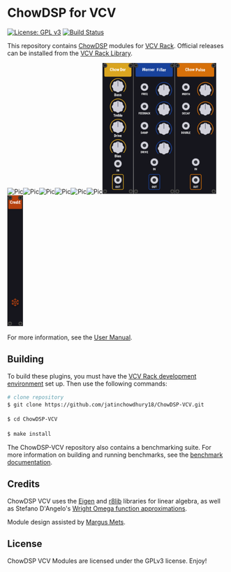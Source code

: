 # ChowDSP for VCV

[![License: GPL v3](https://img.shields.io/badge/License-GPLv3-blue.svg)](https://www.gnu.org/licenses/gpl-3.0)
[![Build Status](https://dev.azure.com/jatinchowdhury18/ChowDSP-VCV/_apis/build/status/jatinchowdhury18.ChowDSP-VCV?branchName=master)](https://dev.azure.com/jatinchowdhury18/ChowDSP-VCV/_build/latest?definitionId=1&branchName=master)

This repository contains [ChowDSP](https://ccrma.stanford.edu/~jatin/chowdsp) modules for [VCV Rack](https://vcvrack.com/). Official releases can be installed from the [VCV Rack Library](https://library.vcvrack.com/ChowDSP).

<img src="./doc/ChowTape.png" alt="Pic" height="300"><img src="./doc/ChowPhaserFeedback.png" alt="Pic" height="300"><img src="./doc/ChowPhaserMod.png" alt="Pic" height="300"><img src="./doc/ChowFDN.png" alt="Pic" height="300"><img src="./doc/ChowRNN.png" alt="Pic" height="300"><img src="./doc/ChowModal.png" alt="Pic" height="300"><img src="./doc/ChowDer.png" alt="Pic" height="300"><img src="./doc/Werner.png" alt="Pic" height="300"><img src="./doc/ChowPulse.png" alt="Pic" height="300"><img src="./doc/Credit.png" alt="Pic" height="300">

For more information, see the [User Manual](./doc/manual.md).

## Building
To build these plugins, you must have the [VCV Rack development environment](https://vcvrack.com/manual/Building#building-rack-plugins) set up. Then use the following commands:
```bash
# clone repository
$ git clone https://github.com/jatinchowdhury18/ChowDSP-VCV.git

$ cd ChowDSP-VCV

$ make install
```

The ChowDSP-VCV repository also contains a benchmarking suite. For more information on building and running benchmarks, see the [benchmark documentation](./doc/bench.md).

## Credits

ChowDSP VCV uses the [Eigen](http://eigen.tuxfamily.org/) and [r8lib](https://people.sc.fsu.edu/~jburkardt/f_src/r8lib/r8lib.html) libraries for linear algebra, as well as Stefano D'Angelo's [Wright Omega function approximations](http://www.dangelo.audio/dafx2019-omega.html).

Module design assisted by [Margus Mets](mailto:hello@mmcreative.eu).

## License

ChowDSP VCV Modules are licensed under the GPLv3 license. Enjoy!
